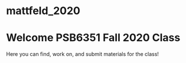 # mattfeld_2020
# Welcome PSB6351 Fall 2020 Class
Here you can find, work on, and submit materials for the class!
